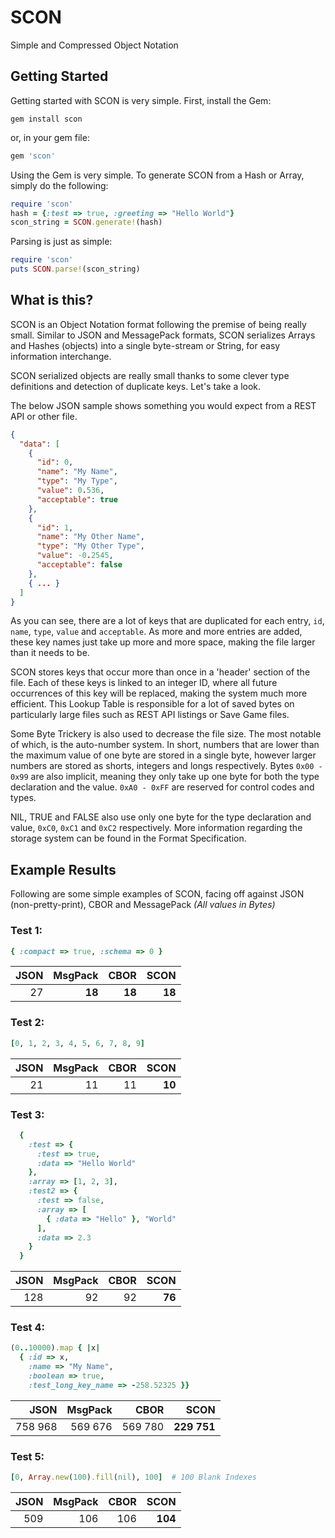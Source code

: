 # SCON

Simple and Compressed Object Notation

## Getting Started

Getting started with SCON is very simple. First, install the Gem:
```
gem install scon
```
or, in your gem file:
```ruby
gem 'scon'
```  

Using the Gem is very simple. To generate SCON from a Hash or Array, simply do the following:
```ruby
require 'scon'
hash = {:test => true, :greeting => "Hello World"}
scon_string = SCON.generate!(hash)
```
Parsing is just as simple:
```ruby
require 'scon'
puts SCON.parse!(scon_string)
```

## What is this?
SCON is an Object Notation format following the premise of being really small. Similar to JSON and MessagePack formats, SCON serializes Arrays and Hashes (objects) into a single byte-stream or String,
for easy information interchange.  

SCON serialized objects are really small thanks to some clever type definitions and detection of duplicate
keys. Let's take a look.

The below JSON sample shows something you would expect from a REST API or other file.
```json
{
  "data": [
    {
      "id": 0,
      "name": "My Name",
      "type": "My Type",
      "value": 0.536,
      "acceptable": true
    },
    {
      "id": 1,
      "name": "My Other Name",
      "type": "My Other Type",
      "value": -0.2545,
      "acceptable": false
    },
    { ... }
  ]
}
```
As you can see, there are a lot of keys that are duplicated for each entry, ```id```, ```name```,
```type```, ```value``` and ```acceptable```. As more and more entries are added, these key names
just take up more and more space, making the file larger than it needs to be.  

SCON stores keys that occur more than once in a 'header' section of the file. Each of these keys is linked
to an integer ID, where all future occurrences of this key will be replaced, making the system much more
efficient. This Lookup Table is responsible for a lot of saved bytes on particularly large files such as REST API listings or Save Game files.  

Some Byte Trickery is also used to decrease the file size. The most notable of which, is the auto-number system. In short, numbers that are lower than the maximum value of one byte are stored in a single byte, however larger numbers are stored as shorts, integers and longs respectively. Bytes ```0x00 - 0x99``` are also implicit, meaning they only take up one byte for both the type declaration and the value. ```0xA0 - 0xFF``` are reserved for control codes and types.  

NIL, TRUE and FALSE also use only one byte for the type declaration and value, ```0xC0```, ```0xC1``` and ```0xC2``` respectively. More information regarding the storage system can be found in the Format Specification.

## Example Results
Following are some simple examples of SCON, facing off against JSON (non-pretty-print), CBOR and MessagePack *(All values in Bytes)*  

### Test 1:
```ruby
{ :compact => true, :schema => 0 }
```

| JSON | MsgPack | CBOR | SCON |
|-----:|--------:|-----:|-----:|
|27|**18**|**18**|**18**|

### Test 2:
```ruby
[0, 1, 2, 3, 4, 5, 6, 7, 8, 9]
```

| JSON | MsgPack | CBOR | SCON |
|-----:|--------:|-----:|-----:|
|21|11|11|**10**|

### Test 3:
```ruby
  {
    :test => {
      :test => true,
      :data => "Hello World"
    },
    :array => [1, 2, 3],
    :test2 => {
      :test => false,
      :array => [
        { :data => "Hello" }, "World"
      ],
      :data => 2.3
    }
  }
```

| JSON | MsgPack | CBOR | SCON |
|-----:|--------:|-----:|-----:|
|128|92|92|**76**|

### Test 4:
```ruby
(0..10000).map { |x|
  { :id => x,
    :name => "My Name",
    :boolean => true,
    :test_long_key_name => -258.52325 }}
```

| JSON | MsgPack | CBOR | SCON |
|-----:|--------:|-----:|-----:|
|758 968|569 676|569 780|**229 751**|

### Test 5:
```ruby
[0, Array.new(100).fill(nil), 100]  # 100 Blank Indexes
```

| JSON | MsgPack | CBOR | SCON |
|-----:|--------:|-----:|-----:|
|509|106|106|**104**|
